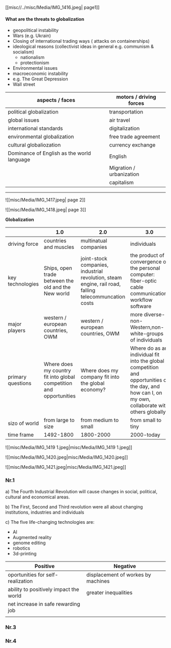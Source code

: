 
[[misc//../misc/Media/IMG_1416.jpeg| page1]]


#### What are the threats to globalization
- geopolitical instability
- Wars (e.g. Ukrain)
- Closing of international trading ways ( attacks on containerships)
- ideological reasons (collectivist ideas in general e.g. communism & socialism)
	- nationalism 
	- protectionism
- Environmental issues
- macroeconomic instability 
- e.g. The Great Depression 
- Wall street

| aspects / faces                            | motors / driving forces  |
| ------------------------------------------ | ------------------------ |
| political globalization                    | transportation           |
| global issues                              | air travel               |
| international standards                    | digitalization           |
| environmental globalization                | free trade agreement     |
| cultural globaliozation                    | currency exchange        |
| Dominance of English as the world language | English                  |
|                                            | Migration / urbanization |
|                                            | capitalism               |

***

![[misc/Media/IMG_1417.jpeg| page 2]]

![[misc/Media/IMG_1418.jpeg| page 3]]


**Globalization**

|                   | 1.0                                                                 | 2.0                                                                                                   | 3.0                                                                                                                                                  |
| ----------------- | ------------------------------------------------------------------- | ----------------------------------------------------------------------------------------------------- | ---------------------------------------------------------------------------------------------------------------------------------------------------- |
| driving force     | countries and muscles                                               | multinatual companies                                                                                 | individuals                                                                                                                                          |
| key technologies  | Ships, open trade between the old and the New world                 | joint-stock companies, industrial revolution, steam engine, rail road, falling telecommuncation costs | the product of a convergence of the personal computer: fiber-optic cable communication, workflow software                                            |
| major players     | western / european countries, OWM                                   | western / european countries, OWM                                                                     | more diverse-non-Western,non-white-groups of individuals                                                                                             |
| primary questions | Where does my country fit into global competition and opportunities | Where does my company fit into the global economy?                                                    | Where do  as an individual fit into the global competition and opportunities of the day, and how can I, on my own, collaborate with others globally? |
| sizo of world     | from large to size                                                  | from medium to small                                                                                  | from small to tiny                                                                                                                                   |
| time frame        | 1492-1800                                                           | 1800-2000                                                                                             | 2000-today                                                                                                                                           |



![[misc/Media/IMG_1419 1.jpeg|misc/Media/IMG_1419 1.jpeg]]


![[misc/Media/IMG_1420.jpeg|misc/Media/IMG_1420.jpeg]]

![[misc/Media/IMG_1421.jpeg|misc/Media/IMG_1421.jpeg]]


### Nr.1 
a) The Fourth Industrial Revolution will cause changes in social, political, cultural and economical areas.

b) The First, Second and Third revolution were all about changing institutions, industries and individuals 

c) The five life-changing technologies are: 
- AI
- Augmented reality 
- genome editing
- robotics 
- 3d-printing

| Positive                               | Negative                           |
| -------------------------------------- | ---------------------------------- |
| oportunities for self-realization      | displacement of workes by machines |
| ability to positively impact the world | greater inequalities               |
| net increase in safe rewarding job     |                                    |
|                                        |                                    |



### Nr.3 



### Nr.4 

